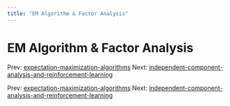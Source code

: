 ```yaml
---
title: "EM Algorithm & Factor Analysis"
---
```


# EM Algorithm & Factor Analysis

Prev: [expectation-maximization-algorithms](expectation-maximization-algorithms.md)
Next: [independent-component-analysis-and-reinforcement-learning](independent-component-analysis-and-reinforcement-learning.md)

Prev: [expectation-maximization-algorithms](expectation-maximization-algorithms.md)
Next: [independent-component-analysis-and-reinforcement-learning](independent-component-analysis-and-reinforcement-learning.md)
